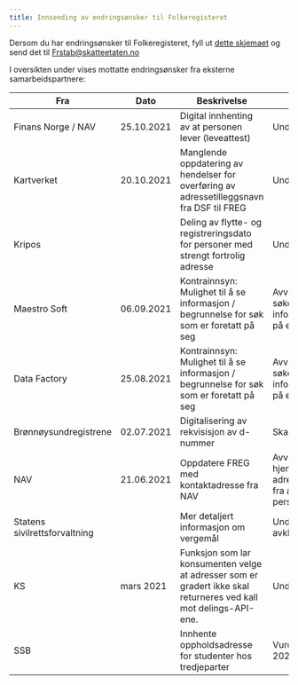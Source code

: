 ```yaml
---
title: Innsending av endringsønsker til Folkeregisteret
---
```

Dersom du har endringsønsker til Folkeregisteret, fyll ut [dette skjemaet](./Innspillskjema_FREG_v5_1.pdf) og send det til Frstab@skatteetaten.no
  
I oversikten under vises mottatte endringsønsker fra eksterne samarbeidspartnere:
  
 Fra | Dato | Beskrivelse |Status | 
------------|-------------------------------------|----------------|----------------
Finans Norge / NAV|25.10.2021|Digital innhenting av at personen lever (leveattest)|Under behandling
Kartverket|20.10.2021|Manglende oppdatering av hendelser for overføring av adressetilleggsnavn fra DSF til FREG|Under behandling
Kripos||Deling av flytte- og registreringsdato for personer med strengt fortrolig adresse|Under behandling
Maestro Soft|06.09.2021|Kontrainnsyn: Mulighet til å se informasjon / begrunnelse for søk som er foretatt på seg |Avvist. Den som søker kan informere om dette på egne sider
Data Factory|25.08.2021|Kontrainnsyn: Mulighet til å se informasjon / begrunnelse for søk som er foretatt på seg |Avvist. Den som søker kan informere om dette på egne sider
Brønnøysundregistrene|02.07.2021|Digitalisering av rekvisisjon av d-nummer|Skal utvikles
NAV|21.06.2021|Oppdatere FREG med kontaktadresse fra NAV|Avvist. Ikke hjemmel til å motta adresseinformasjon fra andre enn personen selv
Statens sivilrettsforvaltning||Mer detaljert informasjon om vergemål|Under juridisk avklaring
KS|mars 2021|Funksjon som lar konsumenten velge at adresser som er gradert ikke skal returneres ved kall mot delings-API-ene.|Under behandling
SSB||Innhente oppholdsadresse for studenter hos tredjeparter|Vurderes utviklet i 2022 / 2023



